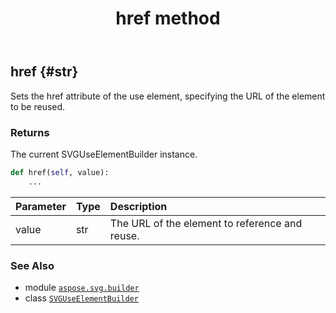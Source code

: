 ﻿---
title: href method
second_title: Aspose.SVG for Python via .NET API References
description: 
type: docs
weight: 50
url: /python-net/aspose.svg.builder/svguseelementbuilder/href/
is_root: false
---

## href {#str}

Sets the href attribute of the use element, specifying the URL of the element to be reused.


### Returns 


The current SVGUseElementBuilder instance.


```python
def href(self, value):
    ...
```


| Parameter | Type | Description |
| :- | :- | :- |
| value | str | The URL of the element to reference and reuse. |



### See Also
* module [`aspose.svg.builder`](../../)
* class [`SVGUseElementBuilder`](/svg/python-net/aspose.svg.builder/svguseelementbuilder)
